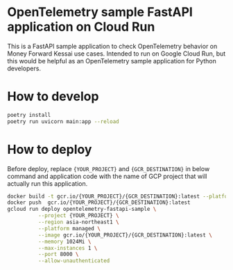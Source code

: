 # OpenTelemetry sample FastAPI application on Cloud Run

This is a FastAPI sample application to check OpenTelemetry behavior on Money Forward Kessai use cases.
Intended to run on Google Cloud Run, but this would be helpful as an OpenTelemetry sample application for Python developers.

# How to develop

```sh
poetry install
poetry run uvicorn main:app --reload
```

# How to deploy

Before deploy, replace `{YOUR_PROJECT}` and `{GCR_DESTINATION}` in below command and application code with the name of GCP project that will actually run this application.

```sh
docker build -t gcr.io/{YOUR_PROJECT}/{GCR_DESTINATION}:latest --platform linux/amd64 .
docker push  gcr.io/{YOUR_PROJECT}/{GCR_DESTINATION}:latest
gcloud run deploy opentelemetry-fastapi-sample \
          --project {YOUR_PROJECT} \
          --region asia-northeast1 \
          --platform managed \
          --image gcr.io/{YOUR_PROJECT}/{GCR_DESTINATION}:latest \
          --memory 1024Mi \
          --max-instances 1 \
          --port 8000 \
          --allow-unauthenticated
```